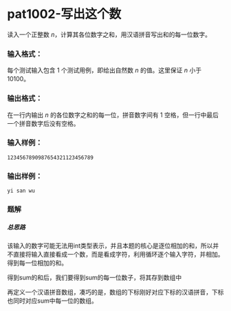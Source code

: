 # pat1002-写出这个数

读入一个正整数 *n*，计算其各位数字之和，用汉语拼音写出和的每一位数字。

### 输入格式：

每个测试输入包含 1 个测试用例，即给出自然数 *n* 的值。这里保证 *n* 小于 10100。

### 输出格式：

在一行内输出 *n* 的各位数字之和的每一位，拼音数字间有 1 空格，但一行中最后一个拼音数字后没有空格。

### 输入样例：

```in
1234567890987654321123456789
```

### 输出样例：

```out
yi san wu
```



### 题解

##### 总思路

该输入的数字可能无法用int类型表示，并且本题的核心是逐位相加的和，所以并不直接将输入直接看成一个数，而是看成字符，利用循环逐个输入字符，并相加。得到每一位相加的和。

得到sum的和后，我们要得到sum的每一位数子，将其存到数组中

再定义一个汉语拼音数组，凑巧的是，数组的下标刚好对应下标的汉语拼音，下标也同时对应sum中每一位的数组。